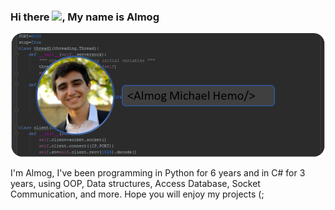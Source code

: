 ### Hi there  <img src="https://raw.githubusercontent.com/MartinHeinz/MartinHeinz/master/wave.gif" width="30px">, My name is Almog
![](https://github.com/AlmogMichaelHemo/AlmogMichaelHemo/blob/main/readme%20picture.png)

I'm Almog, I've been programming in Python for 6 years and in C# for 3 years, using OOP, Data structures, Access Database, Socket Communication, and more. 
Hope you will enjoy my projects (;

